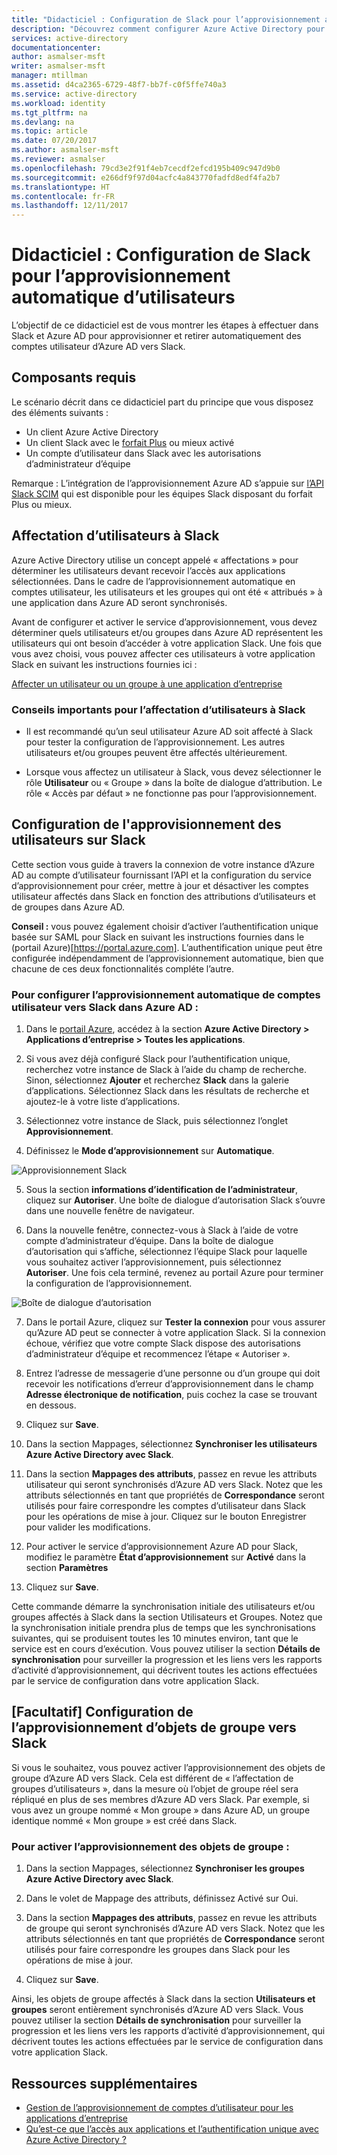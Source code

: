 ```yaml
---
title: "Didacticiel : Configuration de Slack pour l’approvisionnement automatique d’utilisateurs avec Azure Active Directory | Microsoft Docs"
description: "Découvrez comment configurer Azure Active Directory pour approvisionner et retirer automatiquement des comptes utilisateur sur Slack."
services: active-directory
documentationcenter: 
author: asmalser-msft
writer: asmalser-msft
manager: mtillman
ms.assetid: d4ca2365-6729-48f7-bb7f-c0f5ffe740a3
ms.service: active-directory
ms.workload: identity
ms.tgt_pltfrm: na
ms.devlang: na
ms.topic: article
ms.date: 07/20/2017
ms.author: asmalser-msft
ms.reviewer: asmalser
ms.openlocfilehash: 79cd3e2f91f4eb7cecdf2efcd195b409c947d9b0
ms.sourcegitcommit: e266df9f97d04acfc4a843770fadfd8edf4fa2b7
ms.translationtype: HT
ms.contentlocale: fr-FR
ms.lasthandoff: 12/11/2017
---
```

# <a name="tutorial-configuring-slack-for-automatic-user-provisioning"></a>Didacticiel : Configuration de Slack pour l’approvisionnement automatique d’utilisateurs


L’objectif de ce didacticiel est de vous montrer les étapes à effectuer dans Slack et Azure AD pour approvisionner et retirer automatiquement des comptes utilisateur d’Azure AD vers Slack. 

## <a name="prerequisites"></a>Composants requis

Le scénario décrit dans ce didacticiel part du principe que vous disposez des éléments suivants :

*   Un client Azure Active Directory
*   Un client Slack avec le [forfait Plus](https://aadsyncfabric.slack.com/pricing) ou mieux activé 
*   Un compte d’utilisateur dans Slack avec les autorisations d’administrateur d’équipe 

Remarque : L’intégration de l’approvisionnement Azure AD s’appuie sur [l’API Slack SCIM](https://api.slack.com/scim) qui est disponible pour les équipes Slack disposant du forfait Plus ou mieux.

## <a name="assigning-users-to-slack"></a>Affectation d’utilisateurs à Slack

Azure Active Directory utilise un concept appelé « affectations » pour déterminer les utilisateurs devant recevoir l’accès aux applications sélectionnées. Dans le cadre de l’approvisionnement automatique en comptes utilisateur, les utilisateurs et les groupes qui ont été « attribués » à une application dans Azure AD seront synchronisés. 

Avant de configurer et activer le service d’approvisionnement, vous devez déterminer quels utilisateurs et/ou groupes dans Azure AD représentent les utilisateurs qui ont besoin d’accéder à votre application Slack. Une fois que vous avez choisi, vous pouvez affecter ces utilisateurs à votre application Slack en suivant les instructions fournies ici :

[Affecter un utilisateur ou un groupe à une application d’entreprise](active-directory-coreapps-assign-user-azure-portal.md)

### <a name="important-tips-for-assigning-users-to-slack"></a>Conseils importants pour l’affectation d’utilisateurs à Slack

*   Il est recommandé qu’un seul utilisateur Azure AD soit affecté à Slack pour tester la configuration de l’approvisionnement. Les autres utilisateurs et/ou groupes peuvent être affectés ultérieurement.

*   Lorsque vous affectez un utilisateur à Slack, vous devez sélectionner le rôle **Utilisateur** ou « Groupe » dans la boîte de dialogue d’attribution. Le rôle « Accès par défaut » ne fonctionne pas pour l’approvisionnement.


## <a name="configuring-user-provisioning-to-slack"></a>Configuration de l'approvisionnement des utilisateurs sur Slack 

Cette section vous guide à travers la connexion de votre instance d’Azure AD au compte d’utilisateur fournissant l’API et la configuration du service d’approvisionnement pour créer, mettre à jour et désactiver les comptes utilisateur affectés dans Slack en fonction des attributions d’utilisateurs et de groupes dans Azure AD.

**Conseil :** vous pouvez également choisir d’activer l’authentification unique basée sur SAML pour Slack en suivant les instructions fournies dans le (portail Azure)[https://portal.azure.com]. L’authentification unique peut être configurée indépendamment de l’approvisionnement automatique, bien que chacune de ces deux fonctionnalités compléte l’autre.


### <a name="to-configure-automatic-user-account-provisioning-to-slack-in-azure-ad"></a>Pour configurer l’approvisionnement automatique de comptes utilisateur vers Slack dans Azure AD :


1)  Dans le [portail Azure](https://portal.azure.com), accédez à la section **Azure Active Directory > Applications d’entreprise > Toutes les applications**.

2) Si vous avez déjà configuré Slack pour l’authentification unique, recherchez votre instance de Slack à l’aide du champ de recherche. Sinon, sélectionnez **Ajouter** et recherchez **Slack** dans la galerie d’applications. Sélectionnez Slack dans les résultats de recherche et ajoutez-le à votre liste d’applications.

3)  Sélectionnez votre instance de Slack, puis sélectionnez l’onglet **Approvisionnement**.

4)  Définissez le **Mode d’approvisionnement** sur **Automatique**.

![Approvisionnement Slack](./media/active-directory-saas-slack-provisioning-tutorial/Slack1.PNG)

5)  Sous la section **informations d’identification de l’administrateur**, cliquez sur **Autoriser**. Une boîte de dialogue d’autorisation Slack s’ouvre dans une nouvelle fenêtre de navigateur. 

6) Dans la nouvelle fenêtre, connectez-vous à Slack à l’aide de votre compte d’administrateur d’équipe. Dans la boîte de dialogue d’autorisation qui s’affiche, sélectionnez l’équipe Slack pour laquelle vous souhaitez activer l’approvisionnement, puis sélectionnez **Autoriser**. Une fois cela terminé, revenez au portail Azure pour terminer la configuration de l’approvisionnement.

![Boîte de dialogue d’autorisation](./media/active-directory-saas-slack-provisioning-tutorial/Slack3.PNG)

7) Dans le portail Azure, cliquez sur **Tester la connexion** pour vous assurer qu’Azure AD peut se connecter à votre application Slack. Si la connexion échoue, vérifiez que votre compte Slack dispose des autorisations d’administrateur d’équipe et recommencez l’étape « Autoriser ».

8) Entrez l’adresse de messagerie d’une personne ou d’un groupe qui doit recevoir les notifications d’erreur d’approvisionnement dans le champ **Adresse électronique de notification**, puis cochez la case se trouvant en dessous.

9) Cliquez sur **Save**. 

10) Dans la section Mappages, sélectionnez **Synchroniser les utilisateurs Azure Active Directory avec Slack**.

11) Dans la section **Mappages des attributs**, passez en revue les attributs utilisateur qui seront synchronisés d’Azure AD vers Slack. Notez que les attributs sélectionnés en tant que propriétés de **Correspondance** seront utilisés pour faire correspondre les comptes d’utilisateur dans Slack pour les opérations de mise à jour. Cliquez sur le bouton Enregistrer pour valider les modifications.

12) Pour activer le service d’approvisionnement Azure AD pour Slack, modifiez le paramètre **État d’approvisionnement** sur **Activé** dans la section **Paramètres**

13) Cliquez sur **Save**. 

Cette commande démarre la synchronisation initiale des utilisateurs et/ou groupes affectés à Slack dans la section Utilisateurs et Groupes. Notez que la synchronisation initiale prendra plus de temps que les synchronisations suivantes, qui se produisent toutes les 10 minutes environ, tant que le service est en cours d’exécution. Vous pouvez utiliser la section **Détails de synchronisation** pour surveiller la progression et les liens vers les rapports d’activité d’approvisionnement, qui décrivent toutes les actions effectuées par le service de configuration dans votre application Slack.

## <a name="optional-configuring-group-object-provisioning-to-slack"></a>[Facultatif] Configuration de l’approvisionnement d’objets de groupe vers Slack 

Si vous le souhaitez, vous pouvez activer l’approvisionnement des objets de groupe d’Azure AD vers Slack. Cela est différent de « l’affectation de groupes d’utilisateurs », dans la mesure où l’objet de groupe réel sera répliqué en plus de ses membres d’Azure AD vers Slack. Par exemple, si vous avez un groupe nommé « Mon groupe » dans Azure AD, un groupe identique nommé « Mon groupe » est créé dans Slack.

### <a name="to-enable-provisioning-of-group-objects"></a>Pour activer l’approvisionnement des objets de groupe :

1) Dans la section Mappages, sélectionnez **Synchroniser les groupes Azure Active Directory avec Slack**.

2) Dans le volet de Mappage des attributs, définissez Activé sur Oui.

3) Dans la section **Mappages des attributs**, passez en revue les attributs de groupe qui seront synchronisés d’Azure AD vers Slack. Notez que les attributs sélectionnés en tant que propriétés de **Correspondance** seront utilisés pour faire correspondre les groupes dans Slack pour les opérations de mise à jour. 

4) Cliquez sur **Save**.

Ainsi, les objets de groupe affectés à Slack dans la section **Utilisateurs et groupes** seront entièrement synchronisés d’Azure AD vers Slack. Vous pouvez utiliser la section **Détails de synchronisation** pour surveiller la progression et les liens vers les rapports d’activité d’approvisionnement, qui décrivent toutes les actions effectuées par le service de configuration dans votre application Slack.


## <a name="additional-resources"></a>Ressources supplémentaires

* [Gestion de l’approvisionnement de comptes d’utilisateur pour les applications d’entreprise](active-directory-enterprise-apps-manage-provisioning.md)
* [Qu’est-ce que l’accès aux applications et l’authentification unique avec Azure Active Directory ?](active-directory-appssoaccess-whatis.md)
